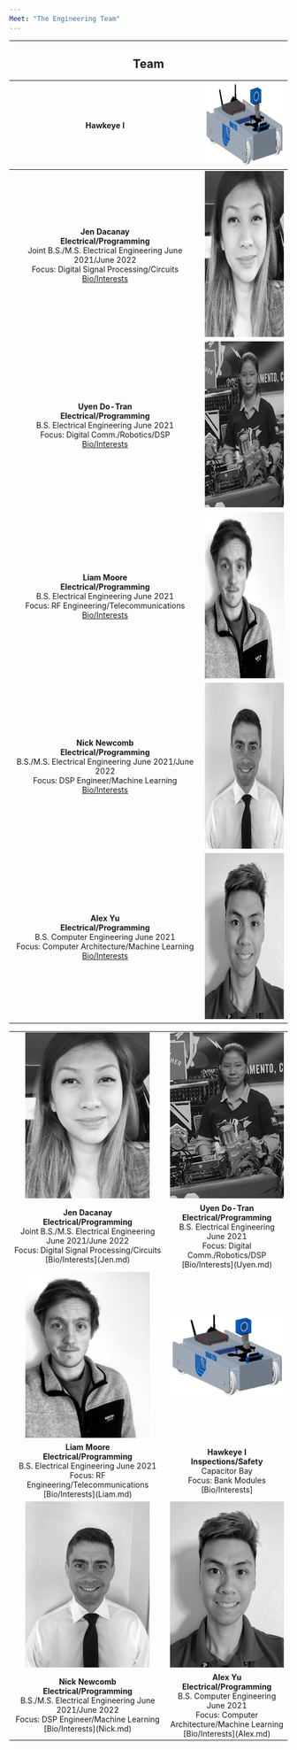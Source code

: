 ```yaml
---
Meet: "The Engineering Team"
---
```

___
<div align="center"><H2> Team </H2></div>

|**Hawkeye I** | <img src="images/hawkeye1.jpg" width= "225" height ="150"  /> |
|:---------------------------------------------------------:|:---------------------------------------------------:|
|**Jen Dacanay** <br/> **Electrical/Programming** <br/> Joint B.S./M.S. Electrical Engineering June 2021/June 2022 <br/> Focus: Digital Signal Processing/Circuits <br/> [Bio/Interests](Jen.md)<br/> | <img src="images/JenBioPic.png" width= "225" height ="300" /> |
|**Uyen Do-Tran** <br/> **Electrical/Programming** <br/> B.S. Electrical Engineering June 2021 <br/> Focus: Digital Comm./Robotics/DSP <br/> [Bio/Interests](Uyen.md)<br/> | <img src="images/UyenBioPic.png" width= "225" height ="300" /> | 
|**Liam Moore** <br/> **Electrical/Programming** <br/> B.S. Electrical Engineering June 2021<br/> Focus: RF Engineering/Telecommunications <br/> [Bio/Interests](Liam.md)<br/> | <img src="images/LiamBioPic.jpeg" width= "225" height ="300" /> | 
|**Nick Newcomb** <br/> **Electrical/Programming** <br/> B.S./M.S. Electrical Engineering June 2021/June 2022 <br/> Focus: DSP Engineer/Machine Learning <br/> [Bio/Interests](Nick.md)<br/> | <img src="images/NickBioPic.jpg" width= "225" height ="300" /> | 
|**Alex Yu** <br/> **Electrical/Programming** <br/> B.S. Computer Engineering June 2021<br/> Focus: Computer Architecture/Machine Learning <br/> [Bio/Interests](Alex.md)<br/> |  <img src="images/AlexBioPic.jpg" width= "225" height ="300" /> |

 
<p align="center">
<div align= "center">
<TABLE>
   <TR>
    <TD align="center"> <img src="images/JenBioPic.png" width= "225" height ="300" />  </TD>
    <TD align="center"> <img src="images/UyenBioPic.png" width= "225" height ="300" /> </TD>
  </TR>
  <TR>
   <TD align="center"> <b> Jen Dacanay <br/> Electrical/Programming   </b> <br/> Joint B.S./M.S. Electrical Engineering June 2021/June 2022 <br/> Focus: Digital Signal Processing/Circuits <br/> </b> [Bio/Interests](Jen.md)<br/> </TD>
     <TD align="center"> <b> Uyen Do-Tran <br/> Electrical/Programming  </b> <br/> B.S. Electrical Engineering June 2021 <br/> Focus: Digital Comm./Robotics/DSP <br/> [Bio/Interests](Uyen.md) <br/ </TD>
  </TR>
  <TR>
    <TD align="center"> <img src="images/LiamBioPic.jpeg" width= "225" height ="300" />  </TD>
    <TD align="center"> <img src="images/hawkeye1.jpg" width= "225" height ="150" /> </TD>
  </TR>
  <TR>
     <TD align="center"> <b> Liam Moore <br/> Electrical/Programming </b> <br/>  B.S. Electrical Engineering June 2021<br/> Focus: RF Engineering/Telecommunications <br/> [Bio/Interests](Liam.md) <br/> </TD>
     <TD align="center"> <b> Hawkeye I <br/> Inspections/Safety  </b> <br/> Capacitor Bay <br/> Focus: Bank Modules <br/> [Bio/Interests] <br/> </TD>
  </TR>
  <TR>
    <TD align="center"> <img src="images/NickBioPic.jpg" width= "225" height ="300" /> </TD>
    <TD align="center"> <img src="images/AlexBioPic.jpg" width= "225" height ="300" /> </TD>
  </TR>
  <TR>
    <TD align="center"> <b> Nick Newcomb <br/> Electrical/Programming </b> <br/> B.S./M.S. Electrical Engineering June 2021/June 2022 <br/> Focus: DSP Engineer/Machine Learning <br/> [Bio/Interests](Nick.md)<br/>  </TD>
     <TD align="center"> <b> Alex Yu <br/> Electrical/Programming  </b> <br/> B.S. Computer Engineering June 2021<br/> Focus: Computer Architecture/Machine Learning <br/> [Bio/Interests](Alex.md) <br/> </TD>
  </TR>
  </TABLE>
  </div>
  </p>

  <!--  
|**Jen Dacanay** <br/> **Electrical/Programming** <br/> B.S./M.S. Electrical Engineering June 2021/June 2022 <br/> Focus: Digital Signal Processing/Circuits <br/> [Bio/Interests](Jen.md)<br/> |![](images/images/JenBioPic.png) |
|:---------------------------------------------------------:|:---------------------------------------------------:|
|**Uyen Do-Tran** <br/> **Electrical/Programming** <br/> B.S. Electrical Engineering June 2021 <br/> Focus: Digital Comm./Robotics/DSP <br/> [Bio/Interests](Uyen.md)<br/> |![](images/UyenBioPic.png)| 
|**Liam Moore** <br/> **Electrical/Programming** <br/> B.S. Electrical Engineering June 2021<br/> Focus: RF Engineering/Telecommunications <br/> [Bio/Interests](Liam.md)<br/> | <img src="images/LiamBioPic.jpeg" width= "250" height ="300" /> | 
|**Nick Newcomb** <br/> **Electrical/Programming** <br/> B.S./M.S. Electrical Engineering June 2021/June 2022 <br/> Focus: DSP Engineer/Machine Learning <br/> [Bio/Interests](Nick.md)<br/> | ![](="images/NickBioPic.jpg) | 
|**Alex Yu** <br/> **Electrical/Programming** <br/> B.S. Computer Engineering June 2021<br/> Focus: Computer Architecture/Machine Learning <br/> [Bio/Interests](Alex.md)<br/> | ![](images/="images/AlexBioPic.jpg.jpg)|
-->
